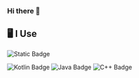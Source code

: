 ### Hi there 👋


<!--START_SECTION-->
<!--END_SECTION:waka-->
## 🖥️ **I Use**
![Static Badge](https://img.shields.io/badge/kotlin-black?style=for-the-badge&logo=kotlin&logoColor=%7F52FF)

<div id="badges">
  <img src="https://img.shields.io/badge/kotlin-black?style=for-the-badge&logo=kotlin&logoColor=%7F52FF" alt="Kotlin Badge"/>
  <img src="https://img.shields.io/badge/java-white?style=for-the-badge&logo=java&logoColor=%FF0000" alt="Java Badge"/>
  <img src="https://img.shields.io/badge/c++-white?style=for-the-badge&logo=cpp&logoColor=%5E97D0" alt="C++ Badge"/>
</div>
